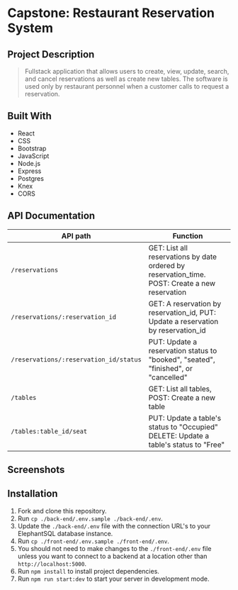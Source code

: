 # Capstone: Restaurant Reservation System

## Project Description

> Fullstack application that allows users to create, view, update, search, and cancel reservations as well as create new tables.
> The software is used only by restaurant personnel when a customer calls to request a reservation.

## Built With
- React
- CSS
- Bootstrap
- JavaScript
- Node.js
- Express
- Postgres
- Knex
- CORS

## API Documentation

| API path                               | Function                                                                                                        |
| -------------------------------------- | --------------------------------------------------------------------------------------------------------------- |
| `/reservations`                        | GET: List all reservations by date ordered by reservation_time. POST: Create a new reservation                  |
| `/reservations/:reservation_id`        | GET: A reservation by reservation_id, PUT: Update a reservation by reservation_id                               |
| `/reservations/:reservation_id/status` | PUT: Update a reservation status to "booked", "seated", "finished", or "cancelled"                              |
| `/tables`                              | GET: List all tables, POST: Create a new table                                                                  |
| `/tables:table_id/seat`                | PUT: Update a table's status to "Occupied" DELETE: Update a table's status to "Free"                            |

## Screenshots

## Installation

1. Fork and clone this repository.
1. Run `cp ./back-end/.env.sample ./back-end/.env`.
1. Update the `./back-end/.env` file with the connection URL's to your ElephantSQL database instance.
1. Run `cp ./front-end/.env.sample ./front-end/.env`.
1. You should not need to make changes to the `./front-end/.env` file unless you want to connect to a backend at a location other than `http://localhost:5000`.
1. Run `npm install` to install project dependencies.
1. Run `npm run start:dev` to start your server in development mode.
